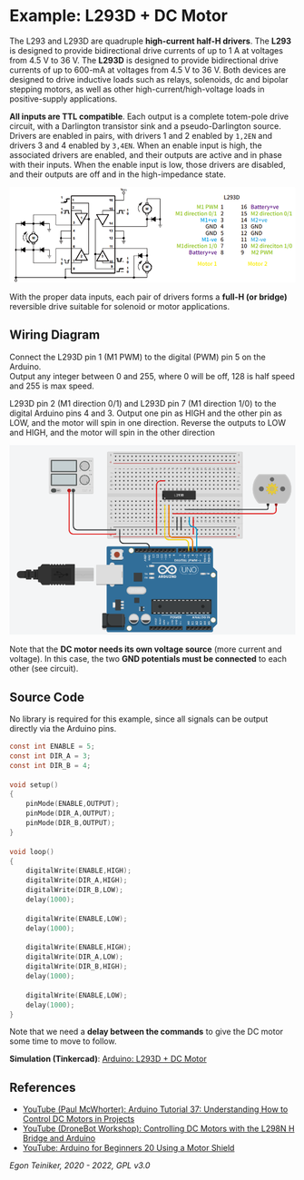 # Example: L293D + DC Motor

The L293 and L293D are quadruple **high-current half-H drivers**. The **L293** is designed to provide 
bidirectional drive currents of up to 1 A at voltages from 4.5 V to 36 V. The **L293D** is designed to provide 
bidirectional drive currents of up to 600-mA at voltages from 4.5 V to 36 V. 
Both devices are designed to drive inductive loads such as relays, solenoids, dc and bipolar stepping motors, 
as well as other high-current/high-voltage loads in positive-supply applications.

**All inputs are TTL compatible**. Each output is a complete totem-pole drive circuit, with a Darlington 
transistor sink and a pseudo-Darlington source. Drivers are enabled in pairs, with drivers 1 and 2 
enabled by `1,2EN` and drivers 3 and 4 enabled by `3,4EN`. When an enable input is high, the associated 
drivers are enabled, and their outputs are active and in phase with their inputs. When the enable input 
is low, those drivers are disabled, and their outputs are off and in the high-impedance state. 

![L293D](L293D.png)

With the proper data inputs, each pair of drivers forms a **full-H (or bridge)** reversible drive suitable for solenoid 
or motor applications.


## Wiring Diagram 

Connect the L293D pin 1 (M1 PWM) to the digital (PWM) pin 5 on the Arduino.  
Output any integer between 0 and 255, where 0 will be off, 128 is half speed and 255 is max speed.

L293D pin 2 (M1 direction 0/1) and L293D pin 7 (M1 direction 1/0) to the digital Arduino pins 4 and 3. 
Output one pin as HIGH and the other pin as LOW, and the motor will spin in one direction.
Reverse the outputs to LOW and HIGH, and the motor will spin in the other direction

![DC Motor](DC-Motor-L293D.png)

Note that the **DC motor needs its own voltage source** (more current and voltage).
In this case, the two **GND potentials must be connected** to each other (see circuit).



## Source Code

No library is required for this example, since all signals can be output directly via the Arduino pins.

```C
const int ENABLE = 5;
const int DIR_A = 3;
const int DIR_B = 4;

void setup() 
{
    pinMode(ENABLE,OUTPUT);
    pinMode(DIR_A,OUTPUT);
    pinMode(DIR_B,OUTPUT);
}

void loop() 
{
    digitalWrite(ENABLE,HIGH);  
    digitalWrite(DIR_A,HIGH);    
    digitalWrite(DIR_B,LOW);
    delay(1000);

    digitalWrite(ENABLE,LOW); 
    delay(1000);    

    digitalWrite(ENABLE,HIGH); 
    digitalWrite(DIR_A,LOW); 
    digitalWrite(DIR_B,HIGH);
    delay(1000);

    digitalWrite(ENABLE,LOW); 
    delay(1000);    
}
```
Note that we need a **delay between the commands** to give the DC motor some time to move to follow.

**Simulation (Tinkercad)**: [Arduino: L293D + DC Motor](https://www.tinkercad.com/things/cquv6WcyB61) 


## References
* [YouTube (Paul McWhorter): Arduino Tutorial 37: Understanding How to Control DC Motors in Projects](https://youtu.be/fPLEncYrl4Q)
* [YouTube (DroneBot Workshop): Controlling DC Motors with the L298N H Bridge and Arduino](https://youtu.be/dyjo_ggEtVU)
* [YouTube: Arduino for Beginners 20 Using a Motor Shield](https://youtu.be/cqfkH7pyyfY)


*Egon Teiniker, 2020 - 2022, GPL v3.0*
